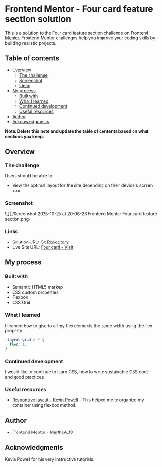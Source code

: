 # Frontend Mentor - Four card feature section solution

This is a solution to the [Four card feature section challenge on Frontend Mentor](https://www.frontendmentor.io/challenges/four-card-feature-section-weK1eFYK). Frontend Mentor challenges help you improve your coding skills by building realistic projects.

## Table of contents

- [Overview](#overview)
  - [The challenge](#the-challenge)
  - [Screenshot](#screenshot)
  - [Links](#links)
- [My process](#my-process)
  - [Built with](#built-with)
  - [What I learned](#what-i-learned)
  - [Continued development](#continued-development)
  - [Useful resources](#useful-resources)
- [Author](#author)
- [Acknowledgments](#acknowledgments)

**Note: Delete this note and update the table of contents based on what sections you keep.**

## Overview

### The challenge

Users should be able to:

- View the optimal layout for the site depending on their device's screen size

### Screenshot

![](./Screenshot 2025-10-25 at 20-06-23 Frontend Mentor Four card feature section.png)

### Links

- Solution URL: [Git Repository](https://github.com/MartheAudrey/Four-card-feature.git)
- Live Site URL: [Four card - Visit](https://four-card-feature-silk-rho.vercel.app/)

## My process

### Built with

- Semantic HTML5 markup
- CSS custom properties
- Flexbox
- CSS Grid

### What I learned

I learned how to give to all my flex elements the same width using the flex property.

```css
.layout-grid > * {
  flex: 1;
}
```

### Continued development

I would like to continue to learn CSS, how to write sustainable CSS code and good practices.

### Useful resources

- [Responsive layout - Kevin Powell](https://www.youtube.com/watch?v=JFbxl_VmIx0) - This helped me to organize my container using flexbox method.

## Author

- Frontend Mentor - [MartheA_19](https://www.frontendmentor.io/profile/MartheAudrey)

## Acknowledgments

Kevin Powell for his very instructive tutorials.
